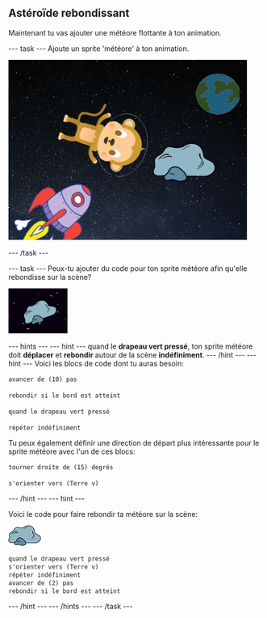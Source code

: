 ## Astéroïde rebondissant

Maintenant tu vas ajouter une météore flottante à ton animation.

--- task --- Ajoute un sprite 'météore' à ton animation.

![Ajout d'un sprite météore](images/space-rock-sprite.png)

--- /task ---

--- task --- Peux-tu ajouter du code pour ton sprite météore afin qu'elle rebondisse sur la scène?

![Tester une météore rebondissante](images/space-bounce-test.png)

--- hints ---
 --- hint --- quand le **drapeau vert pressé**, ton sprite météore doit **déplacer** et **rebondir** autour de la scène **indéfiniment**.
--- /hint ---
 --- hint --- Voici les blocs de code dont tu auras besoin:

```blocks3
avancer de (10) pas

rebondir si le bord est atteint

quand le drapeau vert pressé

répéter indéfiniment
```

Tu peux également définir une direction de départ plus intéressante pour le sprite météore avec l'un de ces blocs:

```blocks3
tourner droite de (15) degrés

s'orienter vers (Terre v)
```

--- /hint --- --- hint ---

Voici le code pour faire rebondir ta météore sur la scène:

![Sprite Météore](images/sprite-rock.png)

```blocks3
quand le drapeau vert pressé
s'orienter vers (Terre v)
répéter indéfiniment
avancer de (2) pas
rebondir si le bord est atteint
```

--- /hint --- --- /hints --- --- /task ---